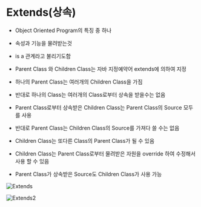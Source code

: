 Extends(상속)
=============
+ Object Oriented Program의 특징 중 하나
+ 속성과 기능을 물려받는것
+ is a 관계라고 불리기도함 

+ Parent Class 와 Children Class는 자바 지정예약어 extends에 의하여 지정
+ 하나의 Parent Class는 여러개의 Children Class을 가짐
+ 반대로 하나의 Class는 여러개의 Class로부터 상속을 받을수는 없음
+ Parent Class로부터 상속받은 Children Class는 Parent Class의 Source 모두를 사용
+ 반대로 Parent Class는 Children Class의 Source를 가져다 쓸 수는 없음
+ Children Class는 또다른 Class의 Parent Class가 될 수 있음 
+ Children Class는 Parent Class로부터 물려받은 자원을 override 하여 수정해서 사용 할 수 있음
+ Parent Class가 상속받은 Source도 Children Class가 사용 가능


![Extends](http://tcpschool.com/lectures/img_java_inheritance_diagram.png)

![Extends2](https://t1.daumcdn.net/cfile/tistory/27056749594D0B2F09)

